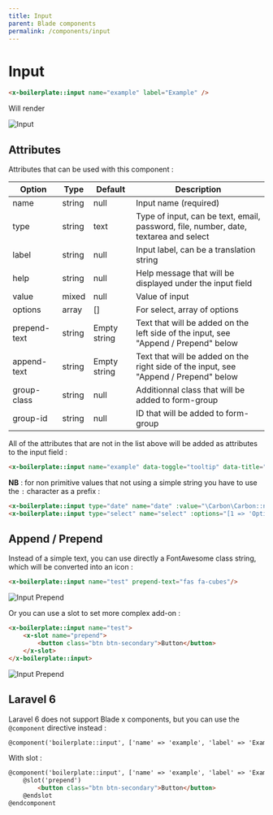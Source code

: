 ```yaml
---
title: Input
parent: Blade components
permalink: /components/input
---
```


# Input

```html
<x-boilerplate::input name="example" label="Example" />
```

Will render

![Input](../assets/img/components/input.png)

## Attributes

Attributes that can be used with this component :

| Option | Type | Default | Description                                                                          |
| --- | --- | --- |--------------------------------------------------------------------------------------|
| name | string | null | Input name (required)                                                                |
| type | string | text | Type of input, can be text, email, password, file, number, date, textarea and select |
| label | string | null | Input label, can be a translation string                                             |
| help | string | null | Help message that will be displayed under the input field                            |
| value | mixed | null | Value of input                                                                       |
| options | array | [] | For select, array of options                                                         |
| prepend-text | string | Empty string | Text that will be added on the left side of the input, see "Append / Prepend" below  | 
| append-text | string | Empty string | Text that will be added on the right side of the input, see "Append / Prepend" below | 
| group-class | string | null | Additionnal class that will be added to form-group                                   | 
| group-id | string | null | ID that will be added to form-group                                                  | 

All of the attributes that are not in the list above will be added as attributes to the input field :

```html
<x-boilerplate::input name="example" data-toggle="tooltip" data-title="Tooltip content" />
```

**NB** : for non primitive values that not using a simple string you have to use the `:` character as a prefix :

```html
<x-boilerplate::input type="date" name="date" :value="\Carbon\Carbon::now()" :placeholder="__('stringToTranslate')"/>
<x-boilerplate::input type="select" name="select" :options="[1 => 'Option 1', 2 => 'Option 2']" />
```

## Append / Prepend

Instead of a simple text, you can use directly a FontAwesome class string, which will be converted into an icon :

```html
<x-boilerplate::input name="test" prepend-text="fas fa-cubes"/>
```

![Input Prepend](../assets/img/components/input-prepend-text.png)

Or you can use a slot to set more complex add-on :

```html
<x-boilerplate::input name="test">
    <x-slot name="prepend">
        <button class="btn btn-secondary">Button</button>
    </x-slot>
</x-boilerplate::input>
```

![Input Prepend](../assets/img/components/input-prepend.png)

## Laravel 6

Laravel 6 does not support Blade x components, but you can use the `@component` directive instead :

```html
@component('boilerplate::input', ['name' => 'example', 'label' => 'Example']) @endcomponent
```

With slot :

```html
@component('boilerplate::input', ['name' => 'example', 'label' => 'Example'])
    @slot('prepend')
        <button class="btn btn-secondary">Button</button>
    @endslot
@endcomponent
```